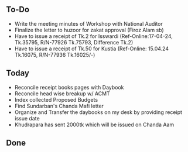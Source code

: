 ## To-Do
- Write the meeting minutes of Workshop with National Auditor  
- Finalize the letter to huzoor for zakat approval (Firoz Alam sb)  
- Have to issue a receipt of Tk.2 for Isswardi (Ref-Online:17-04-24, Tk.35795, R/N-77926 Tk.75793, Difference Tk.2)  
- Have to issue a receipt of Tk.50 for Kustia (Ref-Online: 15.04.24 Tk.16075, R/N-77936 Tk.16025/-)  

## Today
- Reconcile receipt books pages with Daybook  
- Reconcile head wise breakup w/ ACMT  
- Index collected Proposed Budgets  
- Find Sundarban's Chanda Mafi letter  
- Organize and Transfer the daybooks on my desk by providing receipt issue date  
- Khudrapara has sent 2000tk which will be issued on Chanda Aam  

## Done